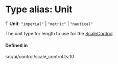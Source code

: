 # Type alias: Unit

Ƭ **Unit**: ``"imperial"`` \| ``"metric"`` \| ``"nautical"``

The unit type for length to use for the [ScaleControl](../classes/ScaleControl.md)

#### Defined in

src/ui/control/scale_control.ts:10
